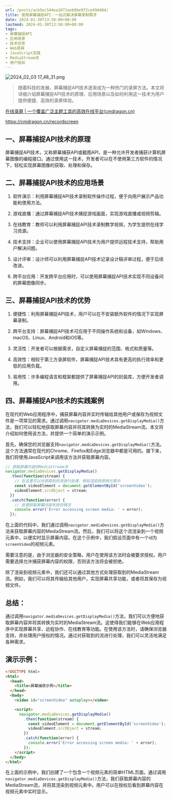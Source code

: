 ```yaml
---
url: /posts/acb5ec544ea1072aeb0be972ce49d404/
title: 使用屏幕捕捉API：一站式解决屏幕录制需求
date: 2024-01-30T13:50:00+08:00
lastmod: 2024-01-30T13:50:00+08:00
tags:
- 屏幕捕捉API
- 应用场景
- 技术优势
- Web录屏
- JavaScript实践
- MediaStream流
- 用户授权
---
```


<img src="https://static.cmdragon.cn/blog/images/2024_02_03 17_48_31.png@blog" title="2024_02_03 17_48_31.png" alt="2024_02_03 17_48_31.png"/>

> 随着科技的发展，屏幕捕捉API技术逐渐成为一种热门的录屏方法。本文将详细介绍屏幕捕捉API技术的原理、应用场景以及如何利用这一技术为用户提供便捷、高效的录屏体验。

[在线录屏 | 一个覆盖广泛主题工具的高效在线平台(cmdragon.cn)](https://cmdragon.cn/recordscreen)

https://cmdragon.cn/recordscreen

## 一、屏幕捕捉API技术的原理

屏幕捕捉API技术，又称屏幕捕获API或截图API，是一种允许开发者捕获计算机屏幕图像的编程接口。通过使用这一技术，开发者可以在不使用第三方软件的情况下，轻松实现屏幕图像的获取、处理和保存。

## 二、屏幕捕捉API技术的应用场景

1. 软件演示：利用屏幕捕捉API技术录制软件操作过程，便于向用户展示产品功能和使用方法。

2. 游戏直播：通过屏幕捕捉API技术捕捉游戏画面，实现游戏直播或视频剪辑。

3. 在线教育：教师可以利用屏幕捕捉API技术录制教学视频，为学生提供在线学习资源。

4. 技术支持：企业可以使用屏幕捕捉API技术为用户提供远程技术支持，帮助用户解决问题。

5. 设计评审：设计师可以利用屏幕捕捉API技术记录设计稿评审过程，便于后续改进。

6. 跨平台应用：开发跨平台应用时，可以使用屏幕捕捉API技术实现不同设备间的屏幕图像同步。

## 三、屏幕捕捉API技术的优势

1. 便捷性：利用屏幕捕捉API技术，用户可以在不安装额外软件的情况下实现屏幕录制。

2. 跨平台支持：屏幕捕捉API技术可应用于不同操作系统和设备，如Windows、macOS、Linux、Android和iOS等。

3. 灵活性：开发者可以根据需求，自定义屏幕捕捉的范围、格式和质量等。

4. 高效性：相较于第三方录屏软件，屏幕捕捉API技术具有更高的执行效率和更低的应用负载。

5. 易用性：许多编程语言和框架都提供了屏幕捕捉API的封装库，方便开发者调用。

## 四、屏幕捕捉API技术的实践案例

在现代的Web应用程序中，捕获屏幕内容并实时传输给其他用户或保存为视频文件是一项常见的需求。通过调用`navigator.mediaDevices.getDisplayMedia()`方法，我们可以轻松地获取屏幕内容并将其转换为实时的MediaStream流。本文将介绍如何使用该方法，并提供一个简单的演示示例。

首先，确保您的浏览器支持`navigator.mediaDevices.getDisplayMedia()`方法。这个方法通常在现代的Chrome、Firefox和Edge浏览器中都是可用的。接下来，我们将使用JavaScript来调用该方法并获取屏幕内容。

```javascript
// 获取屏幕内容的MediaStream流
navigator.mediaDevices.getDisplayMedia()
  .then(function(stream) {
    // 在这里可以对获取到的流进行处理，例如渲染到视频元素中
    const videoElement = document.getElementById('screenVideo');
    videoElement.srcObject = stream;
  })
  .catch(function(error) {
    // 处理获取屏幕内容失败的情况
    console.error('Error accessing screen media: ' + error);
  });
```

在上面的代码中，我们通过调用`navigator.mediaDevices.getDisplayMedia()`方法来获取屏幕内容的MediaStream流。然后，我们可以将这个流渲染到一个视频元素中，以便实时显示屏幕内容。在这个示例中，我们假设页面中有一个id为`screenVideo`的视频元素。

需要注意的是，由于浏览器的安全策略，用户在使用该方法时会被要求授权。用户需要选择允许捕获屏幕内容的权限，否则该方法将会被拒绝。

除了渲染到视频元素中，我们还可以通过其他方式处理获取到的MediaStream流。例如，我们可以将其传输给其他用户，实现屏幕共享功能，或者将其保存为视频文件。

## 总结：

通过调用`navigator.mediaDevices.getDisplayMedia()`方法，我们可以方便地获取屏幕内容并将其转换为实时的MediaStream流。这使得我们能够在Web应用程序中实现屏幕共享、远程协作、在线教育等功能。在使用该方法时，请确保浏览器支持，并处理用户授权的情况。通过对获取到的流进行处理，我们可以灵活地满足各种需求。

## 演示示例：

```html
<!DOCTYPE html>
<html>
  <head>
    <title>屏幕捕获示例</title>
  </head>
  <body>
    <video id="screenVideo" autoplay></video>

    <script>
      navigator.mediaDevices.getDisplayMedia()
        .then(function(stream) {
          const videoElement = document.getElementById('screenVideo');
          videoElement.srcObject = stream;
        })
        .catch(function(error) {
          console.error('Error accessing screen media: ' + error);
        });
    </script>
  </body>
</html>
```

在上面的示例中，我们创建了一个包含一个视频元素的简单HTML页面。通过调用`navigator.mediaDevices.getDisplayMedia()`方法，我们获取屏幕内容的MediaStream流，并将其渲染到视频元素中。用户可以在授权后看到屏幕内容在视频元素中实时显示。
